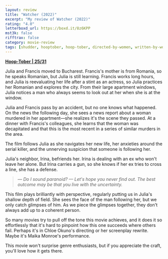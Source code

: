 ```yaml
---
layout: review
title: "Watcher (2022)"
excerpt: "My review of Watcher (2022)"
rating: "4.0"
letterboxd_url: https://boxd.it/8z6KPP
mst3k: false
rifftrax: false
category: movie-review
tags: [shudder, hooptober, hoop-tober, directed-by-women, written-by-women]
---
```


<b><a href="https://boxd.it/pRQY0/detail" target="_blank" rel="noopener">Hoop-Tober | 25/31</a></b>

Julia and Francis moved to Bucharest. Francis's mother is from Romania, so he speaks Romanian, but Julia is still learning. Francis works long hours, and Julia is reevaluating her life after a stint as an actress, so Julia practices her Romanian and explores the city. From their large apartment windows, Julia notices a man who always seems to look out at her when she is at the window.

Julia and Francis pass by an accident, but no one knows what happened. On the news the following day, she sees a news report about a woman murdered in her apartment—she realizes it's the scene they passed. At a dinner with Francis's colleagues, she learns that the woman was decapitated and that this is the most recent in a series of similar murders in the area.

The film follows Julia as she navigates her new life, her anxieties around the serial killer, and the unnerving suspicion that someone is following her.

Julia's neighbor, Irina, befriends her. Irina is dealing with an ex who won't leave her alone. But Irina carries a gun, so she knows if her ex tries to cross a line, she has a defense.

<blockquote><i>— Do I sound paranoid?
— Let's hope you never find out. The best outcome may be that you live with the uncertainty.</i></blockquote>

This film plays brilliantly with perspective, regularly putting us in Julia's shallow depth of field. She sees the face of the man following her, but we only catch glimpses of him. As we piece the glimpses together, they don't always add up to a coherent person.

So many movies try to pull off the tone this movie achieves, and it does it so effortlessly that it's hard to pinpoint how this one succeeds where others fail. Perhaps it's in Chloe Okuno's directing or her screenplay rewrite. Maybe it's Maika Monroe's performance.

This movie won't surprise genre enthusiasts, but if you appreciate the craft, you'll love how it gets there.

